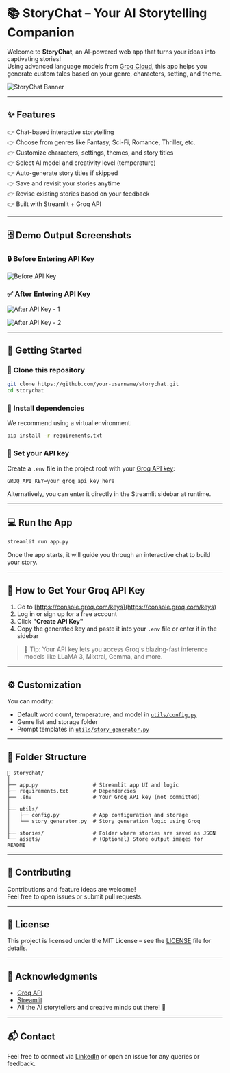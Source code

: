 # 📚 StoryChat – Your AI Storytelling Companion

Welcome to **StoryChat**, an AI-powered web app that turns your ideas into captivating stories!  
Using advanced language models from [Groq Cloud](https://console.groq.com/), this app helps you generate custom tales based on your genre, characters, setting, and theme.

![StoryChat Banner](assets/storychat-banner.png) <!-- Replace with your actual image path -->

---

## ✨ Features

👉 Chat-based interactive storytelling  
👉 Choose from genres like Fantasy, Sci-Fi, Romance, Thriller, etc.  
👉 Customize characters, settings, themes, and story titles  
👉 Select AI model and creativity level (temperature)  
👉 Auto-generate story titles if skipped  
👉 Save and revisit your stories anytime  
👉 Revise existing stories based on your feedback  
👉 Built with Streamlit + Groq API  

---

## 🗄 Demo Output Screenshots

### 🔒 Before Entering API Key

![Before API Key](https://github.com/user-attachments/assets/a86028ef-c8c1-4306-aa3e-18393e96be41)

### ✅ After Entering API Key

![After API Key - 1](https://github.com/user-attachments/assets/3a1c8ad6-6c9d-4c17-af2a-eccbca49cef2)

![After API Key - 2](https://github.com/user-attachments/assets/6af98e23-b190-42fc-b963-4c9fb8a25f93)

---

## 🚀 Getting Started

### 📁 Clone this repository

```bash
git clone https://github.com/your-username/storychat.git
cd storychat
```

### 🧱 Install dependencies

We recommend using a virtual environment.

```bash
pip install -r requirements.txt
```

### 🔐 Set your API key

Create a `.env` file in the project root with your [Groq API key](#🔑-how-to-get-your-groq-api-key):

```
GROQ_API_KEY=your_groq_api_key_here
```

Alternatively, you can enter it directly in the Streamlit sidebar at runtime.

---

## 💻 Run the App

```bash
streamlit run app.py
```

Once the app starts, it will guide you through an interactive chat to build your story.

---

## 🔑 How to Get Your Groq API Key

1. Go to [https://console.groq.com/keys](https://console.groq.com/keys)  
2. Log in or sign up for a free account  
3. Click **"Create API Key"**  
4. Copy the generated key and paste it into your `.env` file or enter it in the sidebar

> 🧠 Tip: Your API key lets you access Groq's blazing-fast inference models like LLaMA 3, Mixtral, Gemma, and more.

---

## ⚙️ Customization

You can modify:
- Default word count, temperature, and model in [`utils/config.py`](utils/config.py)
- Genre list and storage folder
- Prompt templates in [`utils/story_generator.py`](utils/story_generator.py)

---

## 📂 Folder Structure

```
📁 storychat/
│
├── app.py                  # Streamlit app UI and logic
├── requirements.txt        # Dependencies
├── .env                    # Your Groq API key (not committed)
│
├── utils/
│   ├── config.py           # App configuration and storage
│   └── story_generator.py  # Story generation logic using Groq
│
├── stories/                # Folder where stories are saved as JSON
└── assets/                 # (Optional) Store output images for README
```

---

## 🤝 Contributing

Contributions and feature ideas are welcome!  
Feel free to open issues or submit pull requests.

---

## 📄 License

This project is licensed under the MIT License – see the [LICENSE](LICENSE) file for details.

---

## 🙌 Acknowledgments

- [Groq API](https://groq.com/)
- [Streamlit](https://streamlit.io/)
- All the AI storytellers and creative minds out there! 🌟

---

## 📬 Contact

Feel free to connect via [LinkedIn](https://linkedin.com/in/your-profile) or open an issue for any queries or feedback.
